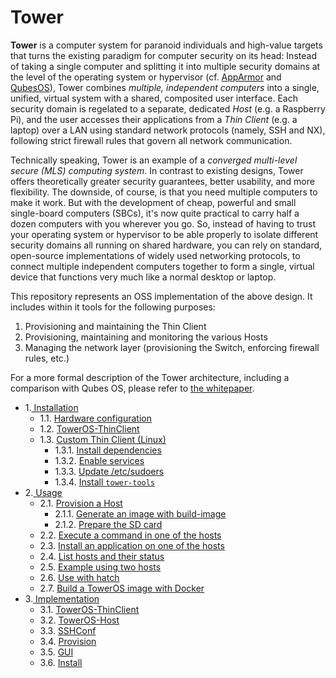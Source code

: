 # Tower

**Tower** is a computer system for paranoid individuals and high-value targets that turns the existing paradigm for computer security on its head: Instead of taking a single computer and splitting it into multiple security domains at the level of the operating system or hypervisor (cf. [AppArmor](https://apparmor.net/) and [QubesOS](https://www.qubes-os.org/)), Tower combines *multiple, independent computers* into a single, unified, virtual system with a shared, composited user interface. Each security domain is regelated to a separate, dedicated *Host* (e.g. a Raspberry Pi), and the user accesses their applications from a *Thin Client* (e.g. a laptop) over a LAN using standard network protocols (namely, SSH and NX), following strict firewall rules that govern all network communication.

Technically speaking, Tower is an example of a *converged multi-level secure (MLS) computing system*. In contrast to existing designs, Tower offers theoretically greater security guarantees, better usability, and more flexibility. The downside, of course, is that you need multiple computers to make it work. But with the development of cheap, powerful and small single-board computers (SBCs), it's now quite practical to carry half a dozen computers with you wherever you go. So, instead of having to trust your operating system or hypervisor to be able properly to isolate different security domains all running on shared hardware, you can rely on standard, open-source implementations of widely used networking protocols, to connect multiple independent computers together to form a single, virtual device that functions very much like a normal desktop or laptop.

This repository represents an OSS implementation of the above design. It includes within it tools for the following purposes:

1. Provisioning and maintaining the Thin Client
2. Provisioning, maintaining and monitoring the various Hosts
3. Managing the network layer (provisioning the Switch, enforcing firewall rules, etc.)

For a more formal description of the Tower architecture, including a comparison with Qubes OS, please refer to [the whitepaper](Tower%20Whitepaper.pdf).


* 1.[ Installation](installation.md#1-installation)
  * 1.1. [Hardware configuration](installation.md#11-hardware-configuration)
  * 1.2. [TowerOS-ThinClient](installation.md#12-toweros-thin-client)
  * 1.3. [Custom Thin Client (Linux)](installation.md#13-custom-thin-client-linux)
    * 1.3.1. [Install dependencies](installation.md#131-install-dependencies)
    * 1.3.2. [Enable services](installation.md#132-enable-services)
    * 1.3.3. [Update /etc/sudoers](installation.md#134-update-etcsudoers)
    * 1.3.4. [Install `tower-tools`](installation.md#135-install-tower-tools)
* 2.[ Usage](usage.md#2-usage)
  * 2.1. [Provision a Host](usage.md#21-provision-a-host)
    * 2.1.1. [Generate an image with build-image](usage.md#211-generate-an-image-with-build-image)
    * 2.1.2. [Prepare the SD card](usage.md#212-prepare-the-sd-card)
  * 2.2. [Execute a command in one of the hosts](usage.md#22-execute-a-command-in-one-of-the-hosts)
  * 2.3. [Install an application on one of the hosts](usage.md#23-install-an-application-on-one-of-the-hosts)
  * 2.4. [List hosts and their status](usage.md#24-list-hosts-and-their-status)
  * 2.5. [Example using two hosts](usage.md#25-example-using-two-hosts)
  * 2.6. [Use with hatch](usage.md#26-use-with-hatch)
  * 2.7. [Build a TowerOS image with Docker](usage.md#27-build-a-toweros-image-with-docker)
* 3.[ Implementation](implementation.md#3-implementation)
  * 3.1. [TowerOS-ThinClient](implementation.md#31-toweros-thinclient)
  * 3.2. [TowerOS-Host](implementation.md#32-toweros-host)
  * 3.3. [SSHConf](implementation.md#33-sshconf)
  * 3.4. [Provision](implementation.md#34-provision)
  * 3.5. [GUI](implementation.md#35-gui)
  * 3.6. [Install](implementation.md#36-install)
